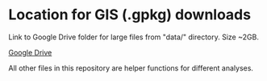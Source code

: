 # Location for GIS (.gpkg) downloads

Link to Google Drive folder for large files from "data/" directory. Size ~2GB.

[Google Drive](https://drive.google.com/drive/folders/1kg6dNZB7vPLxWXqZII_kE4o5Y9Zo9qgN?usp=drive_link)

All other files in this repository are helper functions for different analyses.
